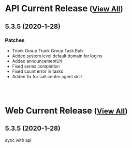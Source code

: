 
# API Current Release <small>([View All](/API.md))</small>
## 5.3.5 (2020-1-28)
### Patches 

- Trunk Group Trunk Group Task Bulk
- Added system level default domain for logins
- Added announcementUrl
- Fixed series completion
- Fixed count error in tasks
- Added fix for call center agent skill

<br><br>
# Web Current Release <small>([View All](/Web.md))</small>
## 5.3.5 (2020-1-28)
sync with api

  